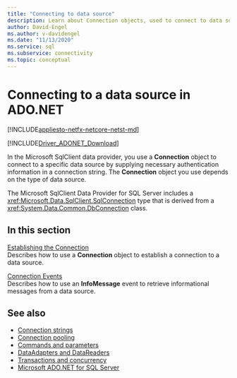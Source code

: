 ```yaml
---
title: "Connecting to data source"
description: Learn about Connection objects, used to connect to data sources in ADO.NET. The Connection object you choose depends on the type of data source.
author: David-Engel
ms.author: v-davidengel
ms.date: "11/13/2020"
ms.service: sql
ms.subservice: connectivity
ms.topic: conceptual
---
```

# Connecting to a data source in ADO.NET

[!INCLUDE[appliesto-netfx-netcore-netst-md](../../includes/appliesto-netfx-netcore-netst-md.md)]

[!INCLUDE[Driver_ADONET_Download](../../includes/driver_adonet_download.md)]

In the Microsoft SqlClient data provider, you use a **Connection** object to connect to a specific data source by supplying necessary authentication information in a connection string. The **Connection** object you use depends on the type of data source.

The Microsoft SqlClient Data Provider for SQL Server includes a <xref:Microsoft.Data.SqlClient.SqlConnection> type that is derived from a <xref:System.Data.Common.DbConnection> class.

## In this section  

[Establishing the Connection](establishing-connection.md)\
Describes how to use a **Connection** object to establish a connection to a data source.

[Connection Events](connection-events.md)\
Describes how to use an **InfoMessage** event to retrieve informational messages from a data source.

## See also

- [Connection strings](connection-strings.md)
- [Connection pooling](connection-pooling.md)
- [Commands and parameters](commands-parameters.md)
- [DataAdapters and DataReaders](dataadapters-datareaders.md)
- [Transactions and concurrency](transactions-and-concurrency.md)
- [Microsoft ADO.NET for SQL Server](microsoft-ado-net-sql-server.md)
